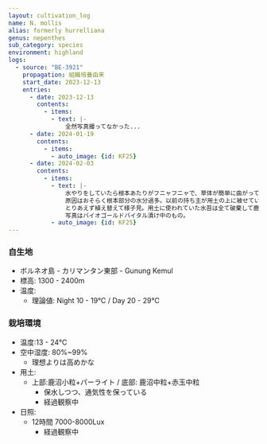 ```yaml
---
layout: cultivation_log
name: N. mollis
alias: formerly hurrelliana
genus: nepenthes
sub_category: species
environment: highland
logs:
  - source: "BE-3921"
    propagation: 組織培養由来
    start_date: 2023-12-13
    entries:
      - date: 2023-12-13
        contents:
          - items:
            - text: |-
                全然写真撮ってなかった...
      - date: 2024-01-19
        contents:
          - items:
            - auto_image: {id: KF25}
      - date: 2024-02-03
        contents:
          - items:
            - text: |-
                水やりをしていたら根本あたりがフニャフニャで、草体が簡単に曲がってしまうことに気が付く。まずい。
                原因はおそらく根本部分の水分過多。以前の持ち主が用土の上に被せていた生水苔が自分の環境だと多すぎて蒸れたのだと思う。外しておけばよかった。
                とりあえず植え替えて様子見。用土に使われていた水苔は全て破棄して鹿沼/赤玉/パーライトに置き換え。
                写真はバイオゴールドバイタル漬け中のもの。
            - auto_image: {id: KF25}
---
```

### 自生地
- ボルネオ島 - カリマンタン東部 - Gunung Kemul
- 標高: 1300 - 2400m
- 温度:
  - 理論値: Night 10 - 19℃ / Day 20 - 29℃

### 栽培環境
- 温度:13 - 24℃
- 空中湿度: 80%~99%
  - 理想よりは高めかな
- 用土:
  - 上部:鹿沼小粒+パーライト / 底部: 鹿沼中粒+赤玉中粒
    - 保水しつつ、通気性を保っている
    - 経過観察中
- 日照:
  - 12時間 7000-8000Lux
    - 経過観察中
